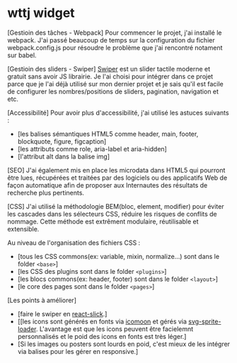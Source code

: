 # wttj widget

[Gestioin des tâches - Webpack]
Pour commencer le projet, j'ai installé le webpack. J'ai passé beaucoup de temps sur la configuration du fichier webpack.config.js pour résoudre le problème que j'ai rencontré notament sur babel.

[Gestioin des sliders - Swiper]
[Swiper](https://idangero.us/swiper/) est un slider tactile moderne et gratuit sans avoir JS librairie. Je l'ai choisi pour intégrer dans ce projet parce que je l'ai déjà utilisé sur mon dernier projet et je sais qu'il est facile de configurer les nombres/positions de sliders, pagination, navigation et etc.

[Accessibilité]
Pour avoir plus d'accessibilité, j'ai utilisé les astuces suivants :
  - [les balises sémantiques HTML5 comme header, main, footer, blockquote, figure, figcaption]
  - [les attributs comme role, aria-label et aria-hidden]
  - [l'attribut alt dans la balise img]

[SEO]
J'ai également mis en place les microdata dans HTML5 qui pourront être lues, récupérées et traitées par des logiciels ou des applicatifs Web de façon automatique afin de proposer aux Internautes des résultats de recherche plus pertinents.

[CSS]
J'ai utilisé la méthodologie BEM(bloc, element, modifier) pour éviter les cascades dans les sélecteurs CSS, réduire les risques de conflits de nommage. Cette méthode est extrêment modulaire, réutilisable et extensible.

Au niveau de l'organisation des fichiers CSS :
  - [tous les CSS commons(ex: variable, mixin, normalize...) sont dans le folder `<base>`]
  - [les CSS des plugins sont dans le folder `<plugins>`]
  - [les blocs commons(ex: header, footer) sont dans le folder `<layout>`]
  - [le core des pages sont dans le folder `<pages>`]

[Les points à améliorer]
  - [faire le swiper en [react-slick](https://github.com/akiran/react-slick).]
  - [[les icons sont générés en fonts via [icomoon](http://moon.io/app/) et gérés via [svg-sprite-loader](https://github.com/kisenka/svg-sprite-loader/blob/master/README.md). L'avantage est que les icons peuvent être facielemnt personnalisés et le poid des icons en fonts est très léger.]
  - [Si les images ou posters sont lourds en poid, c'est mieux de les intégrer via balises <picture> <source> pour les gérer en responsive.]
